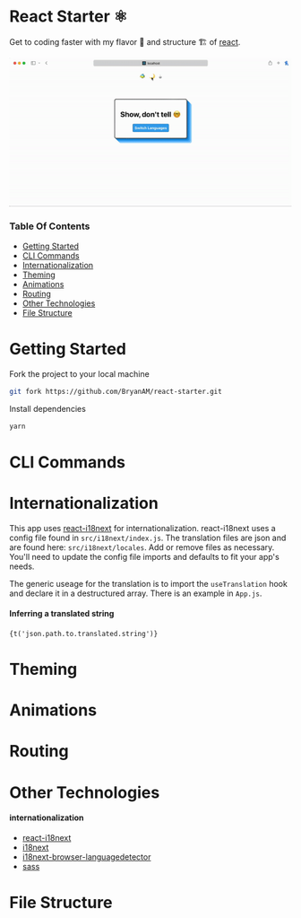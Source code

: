 # React Starter ⚛️
Get to coding faster with my flavor 🍦 and structure  🏗️ of [react](https://reactjs.org/docs/getting-started.html). 

![screen-gif](./starter.gif)


### Table Of Contents
- [Getting Started](#getting-started)
- [CLI Commands](#cli-commands)
- [Internationalization](#internationalization)
- [Theming](#theming)
- [Animations](#animations)
- [Routing](#routing)
- [Other Technologies](#technologies)
- [File Structure](#file-structure)

# Getting Started
Fork the project to your local machine
```zsh
git fork https://github.com/BryanAM/react-starter.git
```

Install dependencies
 
```zsh
yarn
```

# CLI Commands

# Internationalization
This app uses [react-i18next](https://react.i18next.com/getting-started) for internationalization. react-i18next uses a config file found in `src/i18next/index.js`. The translation files are json and are found here: `src/i18next/locales`. Add or remove files as necessary. You'll need to update the config file imports and defaults to fit your app's needs.

The generic useage for the translation is to import the `useTranslation` hook and declare it in a destructured array. There is an example in `App.js`.

#### Inferring a translated string
```
{t('json.path.to.translated.string')}
```

# Theming

# Animations

# Routing 

# Other Technologies

#### internationalization
- [react-i18next](https://react.i18next.com/getting-started)
- [i18next](https://www.i18next.com)
- [i18next-browser-languagedetector](https://react.i18next.com/legacy-v9/step-by-step-guide#c-auto-detect-the-user-language)
- [sass](https://sass-lang.com/)

# File Structure

